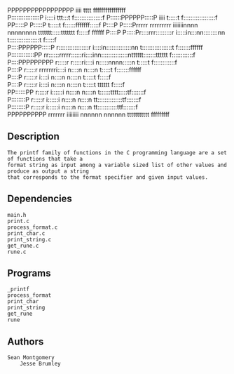                                          
PPPPPPPPPPPPPPPPP                        iiii                            tttt             ffffffffffffffff  
P::::::::::::::::P                      i::::i                        ttt:::t            f::::::::::::::::f 
P::::::PPPPPP:::::P                      iiii                         t:::::t           f::::::::::::::::::f
PP:::::P     P:::::P                                                  t:::::t           f::::::fffffff:::::f
  P::::P     P:::::Prrrrr   rrrrrrrrr  iiiiiiinnnn  nnnnnnnn    ttttttt:::::ttttttt     f:::::f       ffffff
  P::::P     P:::::Pr::::rrr:::::::::r i:::::in:::nn::::::::nn  t:::::::::::::::::t     f:::::f             
  P::::PPPPPP:::::P r:::::::::::::::::r i::::in::::::::::::::nn t:::::::::::::::::t    f:::::::ffffff       
  P:::::::::::::PP  rr::::::rrrrr::::::ri::::inn:::::::::::::::ntttttt:::::::tttttt    f::::::::::::f       
  P::::PPPPPPPPP     r:::::r     r:::::ri::::i  n:::::nnnn:::::n      t:::::t          f::::::::::::f       
  P::::P             r:::::r     rrrrrrri::::i  n::::n    n::::n      t:::::t          f:::::::ffffff       
  P::::P             r:::::r            i::::i  n::::n    n::::n      t:::::t           f:::::f             
  P::::P             r:::::r            i::::i  n::::n    n::::n      t:::::t    tttttt f:::::f             
PP::::::PP           r:::::r           i::::::i n::::n    n::::n      t::::::tttt:::::tf:::::::f            
P::::::::P           r:::::r           i::::::i n::::n    n::::n      tt::::::::::::::tf:::::::f            
P::::::::P           r:::::r           i::::::i n::::n    n::::n        tt:::::::::::ttf:::::::f            
PPPPPPPPPP           rrrrrrr           iiiiiiii nnnnnn    nnnnnn          ttttttttttt  fffffffff            
                                                                                                               
## Description
	The printf family of functions in the C programming language are a set of functions that take a
	format string as input among a variable sized list of other values and produce as output a string
	that corresponds to the format specifier and given input values.

## Dependencies

	main.h
	print.c
	process_format.c
	print_char.c
	print_string.c
	get_rune.c
	rune.c

## Programs

	_printf
	process_format
	print_char
	print_string
	get_rune
	rune

## Authors

	Sean Montgomery
        Jesse Brumley
